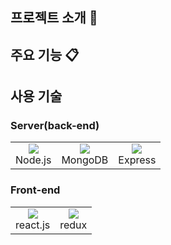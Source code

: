 ## 프로젝트 소개 :bell:

    
## 주요 기능 :clipboard:

## 사용 기술

### Server(back-end)

<table> 
	<td>
		<div align="center"><img src="https://img.shields.io/badge/Node.js-339933?style=flat-square&logo=Node.js&logoColor=white"/><br>Node.js</div>
	</td>
	<td>
		<div align="center"> <img src="https://img.shields.io/badge/mongoDB-003545?style=for-the-badge&logo=mongoDB&logoColor=white"><br>MongoDB</div>
	</td>
	<td>
		<div align="center"> <img src="https://img.shields.io/badge/express-339933?style=for-the-badge&logo=express&logoColor=white"><br>Express</div>
	</td>
</table>

### Front-end
 <table>
 	<td>
		<div align="center"><img src="https://img.shields.io/badge/react-61DAFB?style=for-the-badge&logo=react&logoColor=white"><br>react.js</div>
	</td>  
	<td>
		<div align="center"><img src="https://img.shields.io/badge/Redux-593D88?style=for-the-badge&logo=redux&logoColor=white"><br>redux</div>
	</td>  
</table>

